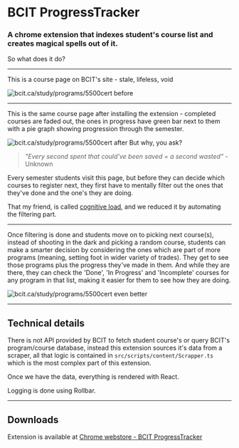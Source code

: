 # BCIT ProgressTracker

### A chrome extension that indexes student's course list and creates magical spells out of it.

So what does it do?
___
This is a course page on BCIT's site - stale, lifeless, void

![bcit.ca/study/programs/5500cert before](http://i.imgur.com/0apzwLD.png)
___
 This is the same course page after installing the extension - completed courses are faded out, the ones in progress have green bar next to them with a pie graph showing progression through the semester.

![bcit.ca/study/programs/5500cert after](http://i.imgur.com/jbdyzrR.png)
But why, you ask?
> *"Every second spent that could've been saved = a second wasted"*
\- Unknown

Every semester students visit this page, but before they can decide which courses to register next, they first have to mentally filter out the ones that they've done and the one's they are doing. 

That my friend, is called [cognitive load](https://www.wikiwand.com/en/Cognitive_load), and we reduced it by automating the filtering part.  

___
Once filtering is done and students move on to picking next course(s), instead of shooting in the dark and picking a random course, students can make a smarter decision by considering the ones which are part of more programs (meaning, setting foot in wider variety of trades). They get to see those programs plus the progress they've made in them. And while they are there, they can check the 'Done', 'In Progress' and 'Incomplete' courses for any program in that list, making it easier for them to see how they are doing.

![bcit.ca/study/programs/5500cert even better](http://i.imgur.com/em2ty7n.png)

___
## Technical details
There is not API provided by BCIT to fetch student course's or query BCIT's program/course database, instead this extension sources it's data from a scraper, all that logic is contained in `src/scripts/content/Scrapper.ts` which is the most complex part of this extension.

Once we have the data, everything is rendered with React.

Logging is done using Rollbar.

___
## Downloads

Extension is available at [Chrome webstore - BCIT ProgressTracker](https://chrome.google.com/webstore/detail/bcit-progresstracker/kbnklenakgjfodgloppngbnaidljgepi)
